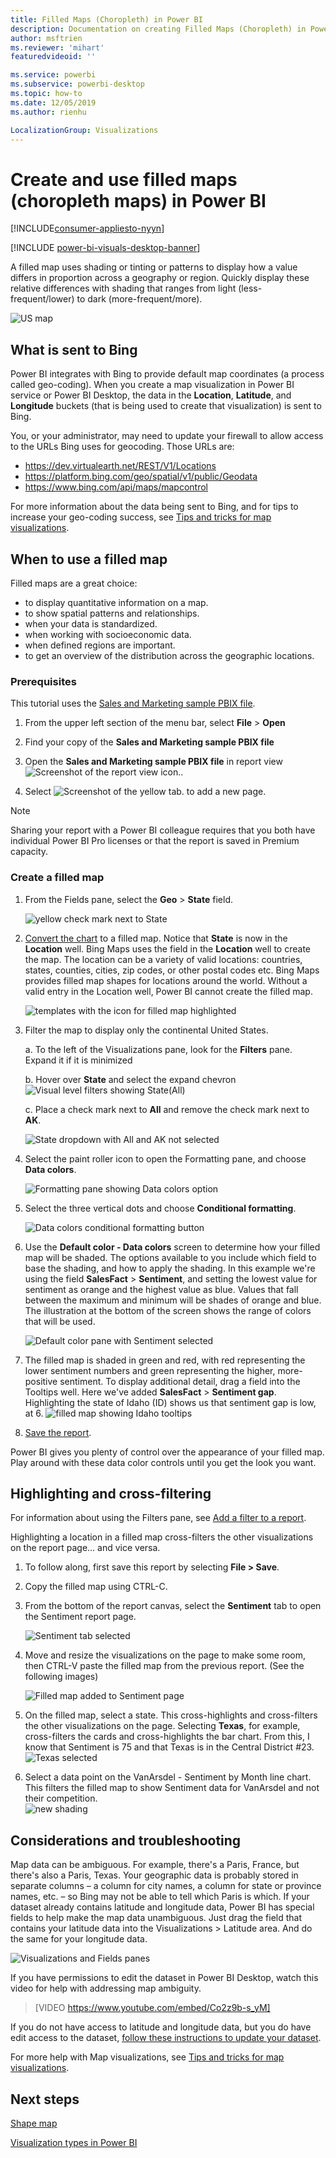 ```yaml
---
title: Filled Maps (Choropleth) in Power BI
description: Documentation on creating Filled Maps (Choropleth) in Power BI
author: msftrien
ms.reviewer: 'mihart'
featuredvideoid: ''

ms.service: powerbi
ms.subservice: powerbi-desktop
ms.topic: how-to
ms.date: 12/05/2019
ms.author: rienhu

LocalizationGroup: Visualizations
---
```

# Create and use filled maps (choropleth maps) in Power BI

[!INCLUDE[consumer-appliesto-nyyn](../includes/consumer-appliesto-nyyn.md)]

[!INCLUDE [power-bi-visuals-desktop-banner](../includes/power-bi-visuals-desktop-banner.md)]

A filled map uses shading or tinting or patterns to display how a value differs in proportion across a geography or region.  Quickly display these relative differences with shading that ranges from light (less-frequent/lower) to dark (more-frequent/more).    

![US map](media/power-bi-visualization-filled-maps-choropleths/large-map.png)

## What is sent to Bing
Power BI integrates with Bing to provide default map coordinates (a process called geo-coding). When you create a map visualization in Power BI service or Power BI Desktop, the data in the **Location**, **Latitude**, and **Longitude** buckets (that is being used to create that visualization) is sent to Bing.

You, or your administrator, may need to update your firewall to allow access to the URLs Bing uses for geocoding.  Those URLs are:
- https://dev.virtualearth.net/REST/V1/Locations    
- https://platform.bing.com/geo/spatial/v1/public/Geodata    
- https://www.bing.com/api/maps/mapcontrol

For more information about the data being sent to Bing, and for tips to increase your geo-coding success, see [Tips and tricks for map visualizations](power-bi-map-tips-and-tricks.md).

## When to use a filled map
Filled maps are a great choice:

* to display quantitative information on a map.
* to show spatial patterns and relationships.
* when your data is standardized.
* when working with socioeconomic data.
* when defined regions are important.
* to get an overview of the distribution across the geographic locations.

### Prerequisites
This tutorial uses the [Sales and Marketing sample PBIX file](https://download.microsoft.com/download/9/7/6/9767913A-29DB-40CF-8944-9AC2BC940C53/Sales%20and%20Marketing%20Sample%20PBIX.pbix).
1. From the upper left section of the menu bar, select **File** > **Open**
   
2. Find your copy of the **Sales and Marketing sample PBIX file**

1. Open the **Sales and Marketing sample PBIX file** in report view ![Screenshot of the report view icon.](media/power-bi-visualization-kpi/power-bi-report-view.png).

1. Select ![Screenshot of the yellow tab.](media/power-bi-visualization-kpi/power-bi-yellow-tab.png) to add a new page.

> [!NOTE]
> Sharing your report with a Power BI colleague requires that you both have individual Power BI Pro licenses or that the report is saved in Premium capacity.    

### Create a filled map
1. From the Fields pane, select the **Geo** \> **State** field.    

   ![yellow check mark next to State](media/power-bi-visualization-filled-maps-choropleths/power-bi-state.png)
2. [Convert the chart](power-bi-report-change-visualization-type.md) to a filled map. Notice that **State** is now in the **Location** well. Bing Maps uses the field in the **Location** well to create the map.  The location can be a variety of valid locations: countries, states, counties, cities, zip codes, or other postal codes etc. Bing Maps provides filled map shapes for locations around the world. Without a valid entry in the Location well, Power BI cannot create the filled map.  

   ![templates with the icon for filled map highlighted](media/power-bi-visualization-filled-maps-choropleths/img003.png)
3. Filter the map to display only the continental United States.

   a.  To the left of the Visualizations pane, look for the **Filters** pane. Expand it if it is minimized

   b.  Hover over **State** and select the expand chevron  
   ![Visual level filters showing State(All)](media/power-bi-visualization-filled-maps-choropleths/img004.png)

   c.  Place a check mark next to **All** and remove the check mark next to **AK**.

   ![State dropdown with All and AK not selected](media/power-bi-visualization-filled-maps-choropleths/img005.png)
4. Select the paint roller icon to open the Formatting pane, and choose **Data colors**.

    ![Formatting pane showing Data colors option](media/power-bi-visualization-filled-maps-choropleths/power-bi-colors-data.png)

5. Select the three vertical dots and choose **Conditional formatting**.

    ![Data colors conditional formatting button](media/power-bi-visualization-filled-maps-choropleths/power-bi-conditional.png)

6. Use the **Default color - Data colors** screen to determine how your filled map will be shaded. The options available to you include which field to base the shading, and how to apply the shading. In this example we're using the field **SalesFact** > **Sentiment**, and setting the lowest value for sentiment as orange and the highest value as blue. Values that fall between the maximum and minimum will be shades of orange and blue. The illustration at the bottom of the screen shows the range of colors that will be used. 

    ![Default color pane with Sentiment selected](media/power-bi-visualization-filled-maps-choropleths/power-bi-sentiment-field.png)

7. The filled map is shaded in green and red, with red representing the lower sentiment numbers and green representing the higher, more-positive sentiment.  To display additional detail, drag a field into the Tooltips well.  Here we've added **SalesFact** > **Sentiment gap**. Highlighting the state of Idaho (ID) shows us that sentiment gap is low, at 6.
   ![filled map showing Idaho tooltips](media/power-bi-visualization-filled-maps-choropleths/power-bi-idaho-filled-map.png)

10. [Save the report](../create-reports/service-report-save.md).

Power BI gives you plenty of control over the appearance of your filled map. Play around with these data color controls until you get the look you want. 

## Highlighting and cross-filtering
For information about using the Filters pane, see [Add a filter to a report](../create-reports/power-bi-report-add-filter.md).

Highlighting a location in a filled map cross-filters the other visualizations on the report page... and vice versa.

1. To follow along, first save this report by selecting **File > Save**. 

2. Copy the filled map using CTRL-C.

3. From the bottom of the report canvas, select the **Sentiment** tab to open the Sentiment report page.

    ![Sentiment tab selected](media/power-bi-visualization-filled-maps-choropleths/power-bi-sentiment-tab.png)

4. Move and resize the visualizations on the page to make some room, then CTRL-V paste the filled map from the previous report. (See the following images)

   ![Filled map added to Sentiment page](media/power-bi-visualization-filled-maps-choropleths/power-bi-map.png)

5. On the filled map, select a state.  This cross-highlights and cross-filters the other visualizations on the page. Selecting **Texas**, for example, cross-filters the cards and cross-highlights the bar chart. From this, I know that Sentiment is 75 and that Texas is in the Central District #23.   
   ![Texas selected](media/power-bi-visualization-filled-maps-choropleths/power-bi-filter.png)
2. Select a data point on the VanArsdel - Sentiment by Month line chart. This filters the filled map to show Sentiment data for VanArsdel and not their competition.  
   ![new shading](media/power-bi-visualization-filled-maps-choropleths/power-bi-vanarsdel.png)

## Considerations and troubleshooting
Map data can be ambiguous.  For example, there's a Paris, France, but there's also a Paris, Texas. Your geographic data is probably stored in separate columns – a column for city names, a column for state or province names, etc. – so Bing may not be able to tell which Paris is which. If your dataset already contains latitude and longitude data, Power BI has special fields to help make the map data unambiguous. Just drag the field that contains your latitude data into the Visualizations \> Latitude area.  And do the same for your longitude data.    

![Visualizations and Fields panes](media/power-bi-visualization-filled-maps-choropleths/pbi-latitude.png)

If you have permissions to edit the dataset in Power BI Desktop, watch this video for help with addressing map ambiguity.

> [VIDEO https://www.youtube.com/embed/Co2z9b-s_yM]

If you do not have access to latitude and longitude data, but you do have edit access to the dataset, [follow these instructions to update your dataset](https://support.office.com/article/Maps-in-Power-View-8A9B2AF3-A055-4131-A327-85CC835271F7).

For more help with Map visualizations, see [Tips and tricks for map visualizations](./power-bi-map-tips-and-tricks.md).

## Next steps

[Shape map](desktop-shape-map.md)

[Visualization types in Power BI](power-bi-visualization-types-for-reports-and-q-and-a.md)